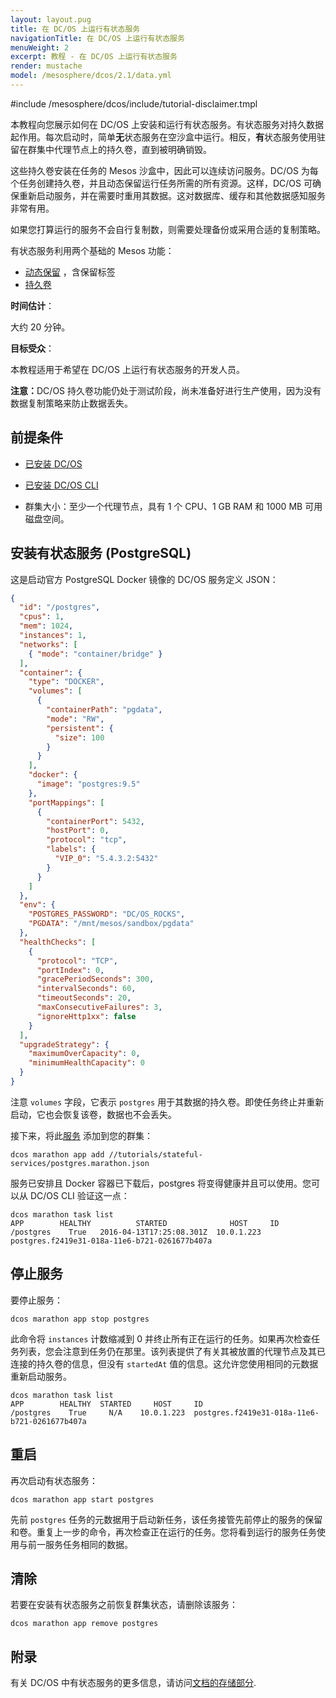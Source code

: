 ```yaml
---
layout: layout.pug
title: 在 DC/OS 上运行有状态服务
navigationTitle: 在 DC/OS 上运行有状态服务
menuWeight: 2
excerpt: 教程 - 在 DC/OS 上运行有状态服务
render: mustache
model: /mesosphere/dcos/2.1/data.yml
---
```


#include /mesosphere/dcos/include/tutorial-disclaimer.tmpl

本教程向您展示如何在 DC/OS 上安装和运行有状态服务。有状态服务对持久数据起作用。每次启动时，简单**无**状态服务在空沙盒中运行。相反，**有**状态服务使用驻留在群集中代理节点上的持久卷，直到被明确销毁。

这些持久卷安装在任务的 Mesos 沙盒中，因此可以连续访问服务。DC/OS 为每个任务创建持久卷，并且动态保留运行任务所需的所有资源。这样，DC/OS 可确保重新启动服务，并在需要时重用其数据。这对数据库、缓存和其他数据感知服务非常有用。

如果您打算运行的服务不会自行复制数，则需要处理备份或采用合适的复制策略。

有状态服务利用两个基础的 Mesos 功能：

- [动态保留](http://mesos.apache.org/documentation/latest/reservation/) ，含保留标签
- [持久卷](http://mesos.apache.org/documentation/latest/persistent-volume/)

**时间估计**：

大约 20 分钟。

**目标受众**：

本教程适用于希望在 DC/OS 上运行有状态服务的开发人员。

<p class="message--note"><strong>注意：</strong>DC/OS 持久卷功能仍处于测试阶段，尚未准备好进行生产使用，因为没有数据复制策略来防止数据丢失。</p>

## 前提条件

* [已安装 DC/OS][1]
- [已安装 DC/OS CLI][2]
* 群集大小：至少一个代理节点，具有 1 个 CPU、1 GB RAM 和 1000 MB 可用磁盘空间。

## 安装有状态服务 (PostgreSQL)

这是启动官方 PostgreSQL Docker 镜像的 DC/OS 服务定义 JSON：

```json
{
  "id": "/postgres",
  "cpus": 1,
  "mem": 1024,
  "instances": 1,
  "networks": [
    { "mode": "container/bridge" }
  ],
  "container": {
    "type": "DOCKER",
    "volumes": [
      {
        "containerPath": "pgdata",
        "mode": "RW",
        "persistent": {
          "size": 100
        }
      }
    ],
    "docker": {
      "image": "postgres:9.5"
    },
    "portMappings": [
      {
        "containerPort": 5432,
        "hostPort": 0,
        "protocol": "tcp",
        "labels": {
          "VIP_0": "5.4.3.2:5432"
        }
      }
    ]
  },
  "env": {
    "POSTGRES_PASSWORD": "DC/OS_ROCKS",
    "PGDATA": "/mnt/mesos/sandbox/pgdata"
  },
  "healthChecks": [
    {
      "protocol": "TCP",
      "portIndex": 0,
      "gracePeriodSeconds": 300,
      "intervalSeconds": 60,
      "timeoutSeconds": 20,
      "maxConsecutiveFailures": 3,
      "ignoreHttp1xx": false
    }
  ],
  "upgradeStrategy": {
    "maximumOverCapacity": 0,
    "minimumHealthCapacity": 0
  }
}
```

注意 `volumes` 字段，它表示 `postgres` 用于其数据的持久卷。即使任务终止并重新启动，它也会恢复该卷，数据也不会丢失。

接下来，将此[服务][4] 添加到您的群集：

```
dcos marathon app add //tutorials/stateful-services/postgres.marathon.json
```

服务已安排且 Docker 容器已下载后，postgres 将变得健康并且可以使用。您可以从 DC/OS CLI 验证这一点：

```
dcos marathon task list
APP        HEALTHY          STARTED              HOST     ID
/postgres    True   2016-04-13T17:25:08.301Z  10.0.1.223  postgres.f2419e31-018a-11e6-b721-0261677b407a
```

## 停止服务

要停止服务：

```
dcos marathon app stop postgres
```

此命令将 `instances` 计数缩减到 0 并终止所有正在运行的任务。如果再次检查任务列表，您会注意到任务仍在那里。该列表提供了有关其被放置的代理节点及其已连接的持久卷的信息，但没有 `startedAt` 值的信息。这允许您使用相同的元数据重新启动服务。

```
dcos marathon task list
APP        HEALTHY  STARTED     HOST     ID
/postgres    True     N/A    10.0.1.223  postgres.f2419e31-018a-11e6-b721-0261677b407a
```

## 重启

再次启动有状态服务：

```
dcos marathon app start postgres
```

先前 `postgres` 任务的元数据用于启动新任务，该任务接管先前停止的服务的保留和卷。重复上一步的命令，再次检查正在运行的任务。您将看到运行的服务任务使用与前一服务任务相同的数据。

## 清除

若要在安装有状态服务之前恢复群集状态，请删除该服务：

```
dcos marathon app remove postgres
```

## 附录

有关 DC/OS 中有状态服务的更多信息，请访问[文档的存储部分](/mesosphere/dcos/cn/2.1/storage/).


[1]: /mesosphere/dcos/2.1/installing/
[2]: /mesosphere/dcos/2.1/cli/install/
[4]: postgres.marathon.json
